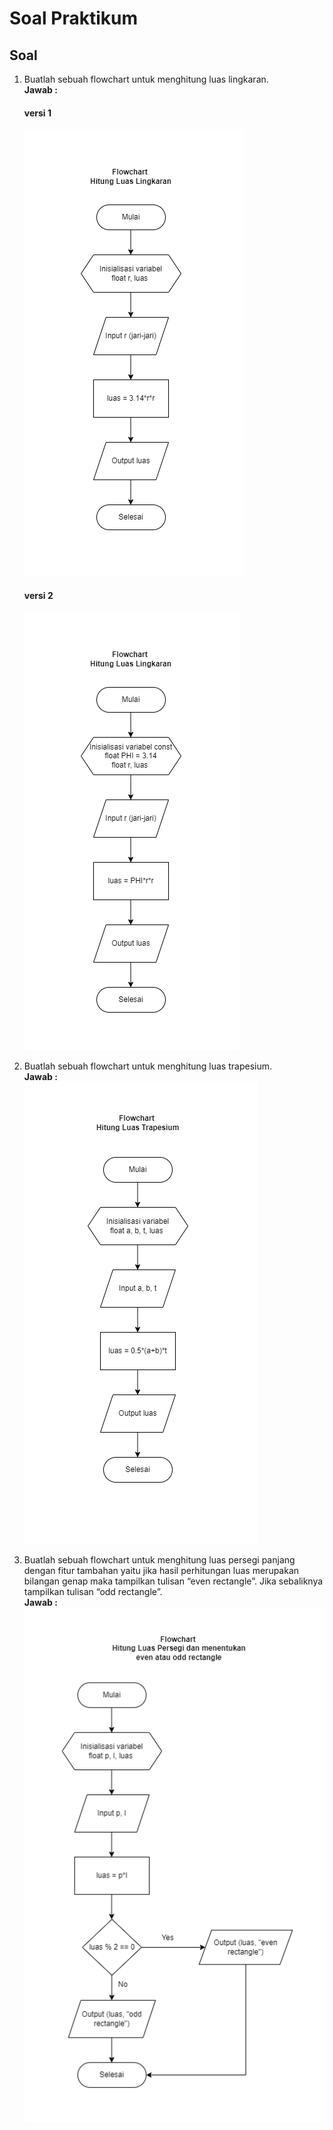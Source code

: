 # Soal Praktikum

## Soal
1. Buatlah sebuah flowchart untuk menghitung luas lingkaran.  
   **Jawab :**
   #### versi 1
   ![preview](https://github.com/Ikaap/data_ika-purwanti/blob/d0bee8f201ae689728b9389a7879ea29b4a65b77/02_Introduction-Algorithm/screenshots/flowcart_soal_1_v1.png)  
   #### versi 2
   ![preview](https://github.com/Ikaap/data_ika-purwanti/blob/d0bee8f201ae689728b9389a7879ea29b4a65b77/02_Introduction-Algorithm/screenshots/flowchart_soal_1_v2.png)  

2. Buatlah sebuah flowchart untuk menghitung luas trapesium.  
   **Jawab :**  
   ![preview](https://github.com/Ikaap/data_ika-purwanti/blob/d0bee8f201ae689728b9389a7879ea29b4a65b77/02_Introduction-Algorithm/screenshots/flowcart_soal_2.png)  

3. Buatlah sebuah flowchart untuk menghitung luas persegi panjang dengan fitur tambahan yaitu jika hasil perhitungan luas merupakan bilangan genap maka tampilkan tulisan “even rectangle”. Jika sebaliknya tampilkan tulisan “odd rectangle”.  
   **Jawab :**  
   ![preview](https://github.com/Ikaap/data_ika-purwanti/blob/d0bee8f201ae689728b9389a7879ea29b4a65b77/02_Introduction-Algorithm/screenshots/flowchart_soal_3.png)  